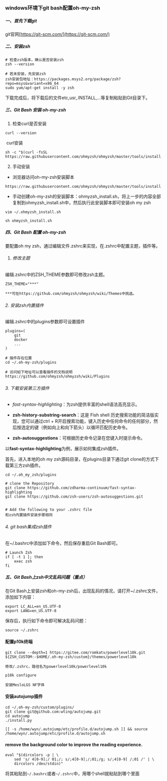 ### windows环境下git bash配置oh-my-zsh

##### 一、首先下载git

git官网[https://git-scm.com/](https://git-scm.com/)

##### 二、安装zsh

```
# 检查zsh版本，确认是否安装zsh
zsh --version

# 若未安装，先安装zsh
zsh安装包地址：https://packages.msys2.org/package/zsh?repo=msys&variant=x86_64
sudo yum/apt-get install -y zsh
```

下载完成后，将下载后的文件etc,usr,.INSTALL,...等复制粘贴到Git目录下。

##### 三、Git Bash 安装 oh-my-zsh

1. 检查curl是否安装

```
curl --version
```

​	curl安装

```
sh -c "$(curl -fsSL https://raw.githubusercontent.com/ohmyzsh/ohmyzsh/master/tools/install.sh)"
```



2. 手动安装

- 浏览器访问oh-my-zsh安装脚本


```
https://raw.githubusercontent.com/ohmyzsh/ohmyzsh/master/tools/install.sh
```

- 手动创建oh-my-zsh的安装脚本：ohmyzsh_install.sh，将上一步的内容全部复制到ohmyzsh_install.sh中，然后执行此安装脚本即可安装oh my zsh


```
vim ~/.ohmyzsh_install.sh

sh ohmyzsh_install.sh
```



##### 四、Git Bash 配置 oh-my-zsh

要配置oh my zsh，通过编辑文件.zshrc来实现，在.zshrc中配置主题，插件等。

1. ###### 修改主题

编辑.zshrc中的ZSH_THEME参数即可修改zsh主题。

```
ZSH_THEME="***"

***可在https://github.com/ohmyzsh/ohmyzsh/wiki/Themes中挑选。
```

###### 	2. 安装zsh内置插件

编辑.zshrc中的plugins参数即可设置插件

```
plugins=(
	git
	docker
	...
)

# 插件存在位置
cd ~/.oh-my-zsh/plugins

# 访问如下地址可以查看插件的文档说明
https://github.com/ohmyzsh/ohmyzsh/wiki/Plugins
```



###### 	3. 下载安装第三方插件

- *fast-syntax-highlighting*：为zsh提供丰富的shell语法高亮显示。
- **zsh-history-substring-search**：这是 Fish shell 历史搜索功能的简洁版实现，您可以通过ctrl + R开启搜索功能，键入历史中任何命令的任何部分，然后按选定的键（例如向上和向下箭头）以循环匹配历史命令。

- **zsh-autosuggestions**：可根据历史命令记录在您键入时提示命令。

以**fast-syntax-highlighting**为例，展示如何集成zsh插件。

首先，进入本地的oh my zsh源码目录，在plugins目录下通过git clone的方式下载第三方zsh插件。

```
cd ~/.oh_my_zsh/plugins

# clone the Repository
git clone https://github.com/zdharma-continuum/fast-syntax-highlighting
git clone https://github.com/zsh-users/zsh-autosuggestions.git


# Add the following to your .zshrc file
和zsh内置插件安装步骤相同
```



###### 	4. git bash集成zsh插件

在~/.bashrc中添加如下命令，然后保存重启Git Bash即可。

```
# Launch Zsh
if [ -t 1 ]; then
    exec zsh
fi
```



##### 五、Git Bash上zsh中文乱码问题（重点）

在Git Bash上安装zsh和oh-my-zsh后，出现乱码的情况，请打开~/.zshrc文件，添加如下内容：

```
export LC_ALL=en_US.UTF-8
export LANG=en_US.UTF-8
```

保存后，执行如下命令即可解决乱码问题：

```
source ~/.zshrc
```



#### 配置p10k终端

```
git clone --depth=1 https://gitee.com/romkatv/powerlevel10k.git ${ZSH_CUSTOM:-$HOME/.oh-my-zsh/custom}/themes/powerlevel10k

修改/.zshrc，路径名为powerlevel10k/powerlevel10k

p10k configure

安装MesloLGS NF字体
```

#### 安装autojump插件

```
cd ~/.oh-my-zsh/custom/plugins/
git clone git@github.com:wting/autojump.git
cd autojump
./install.py

[[ -s /home/wyn/.autojump/etc/profile.d/autojump.sh ]] && source /home/wyn/.autojump/etc/profile.d/autojump.sh

```



#### remove the background color to improve the reading experience.

```
eval "$(dircolors -p | \
    sed 's/ 4[0-9];/ 01;/; s/;4[0-9];/;01;/g; s/;4[0-9] /;01 /' | \
    dircolors /dev/stdin)"
```

将其粘贴到`~/.bashrc`或者`~/.zshrc`中，用哪个shell就粘贴到哪个里面
